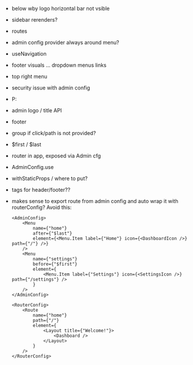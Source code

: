 - below wby logo horizontal bar not vsible
- sidebar rerenders?
- routes
- admin config provider always around menu?
- useNavigation
- footer visuals ... dropdown menus links
- top right menu
- security issue with admin config

- P:
- admin logo / title API
- footer
- group if click/path is not provided?
- $first / $last
- router in app, exposed via Admin cfg
- AdminConfig.use
- withStaticProps / where to put?
- tags for header/footer??
- makes sense to export route from admin config and auto wrap it with routerConfig? Avoid this:
  ```
  <AdminConfig>
      <Menu
          name={"home"}
          after={"$last"}
          element={<Menu.Item label={"Home"} icon={<DashboardIcon />} path={"/"} />}
      />
      <Menu
          name={"settings"}
          before={"$first"}
          element={
              <Menu.Item label={"Settings"} icon={<SettingsIcon />} path={"/settings"} />
          }
      />
  </AdminConfig>

  <RouterConfig>
      <Route
          name={"home"}
          path={"/"}
          element={
              <Layout title={"Welcome!"}>
                  <Dashboard />
              </Layout>
          }
      />
  </RouterConfig>
  ```
